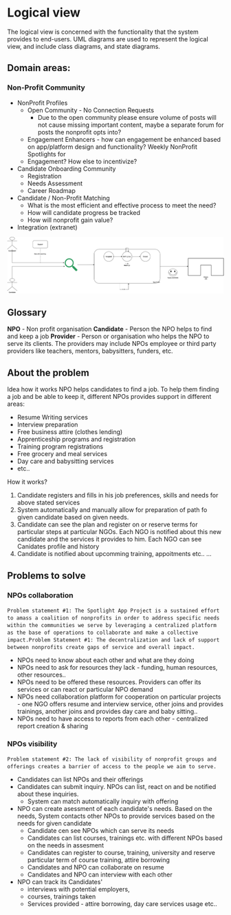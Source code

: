 # Logical view 

The logical view is concerned with the functionality that the system provides to end-users. UML diagrams are used to represent the logical view, and include class diagrams, and state diagrams.

## Domain areas:

### Non-Profit Community
* NonProfit Profiles
  * Open Community - No Connection Requests
     *  Due to the open community please ensure volume of posts will not cause missing important content, maybe a separate forum for posts the nonprofit opts into?
  * Engagement Enhancers - how can engagement be enhanced based on app/platform design and functionality? Weekly NonProfit Spotlights for
  * Engagement? How else to incentivize? 
* Candidate Onboarding Community
  * Registration
  * Needs Assessment
  * Career Roadmap
* Candidate / Non-Profit Matching
  * What is the most efficient and effective process to meet the need?
  * How will candidate progress be tracked
  * How will nonprofit gain value?
* Integration (extranet)


![](../assets/candidateSchema.png)

## Glossary
**NPO** - Non profit organisation
**Candidate** - Person the NPO helps to find and keep a job
**Provider** - Person or organisation who helps the NPO to serve its clients. The providers may include NPOs employee or third party providers like teachers, mentors, babysitters, funders, etc.


## About the problem
Idea how it works
NPO helps candidates to find a job. To help them finding a job and be able to keep it, different NPOs provides support in different areas:

* Resume Writing services
* Interview preparation
* Free business attire (clothes lending)
* Apprenticeship programs and registration
* Training program registrations
* Free grocery and meal services
* Day care and babysitting services
* etc..

How it works?

1. Candidate registers and fills in his job preferences, skills and needs for above stated services
2. System automatically and manually allow for preparation of path fo given candidate based on given needs.
3. Candidate can see the plan and register on or reserve terms for particular steps at particular NGOs. Each NGO is notified about this new candidate and the services it provides to him. Each NGO can see Canidates profile and history
4. Candidate is notified about upcomming training, appoitments etc..
…

## Problems to solve
### NPOs collaboration
`Problem statement #1: The Spotlight App Project is a sustained effort to amass a coalition of nonprofits in order to address specific needs within the communities we serve by leveraging a centralized platform as the base of operations to collaborate and make a collective impact.Problem Statement #1: The decentralization and lack of support between nonprofits create gaps of service and overall impact.`

 * NPOs need to know about each other and what are they doing
 * NPOs need to ask for resources they lack - funding, human resources, other resources..
 * NPOs need to be offered these resources. Providers can offer its services or can react or particular NPO demand
 * NPOs need collaboration platform for cooperation on particular projects  - one NGO offers resume and interview service, other joins and provides trainings, another joins and provides day care and baby sitting..
 * NPOs need to have access to reports from each other - centralized report creation & sharing

### NPOs visibility
`Problem statement #2: The lack of visibility of nonprofit groups and offerings creates a barrier of access to the people we aim to serve.`

 * Candidates can list NPOs and their offerings
 * Candidates can submit inquiry. NPOs can list, react on and be notified about these inquiries.
   * System can match automatically inquiry with offering
 * NPO can create asessment of each candidate's needs. Based on the needs, System contacts other NPOs to provide services based on the needs for given candidate
   * Candidate cen see NPOs which can serve its needs
   * Candidates can list courses, trainings etc. with different NPOs based on the needs in assesment
   * Candidates can register to course, training, university and reserve particular term of course training, attire borrowing
   * Candidates and NPO can collaborate on resume
   * Candidates and NPO can interview with each other
 * NPO can track its Candidates'
   * interviews with potential employers,
   * courses, trainings taken
   * Services provided - attire borrowing, day care services usage etc..